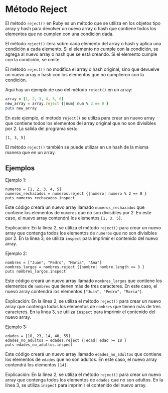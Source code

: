 # Método Reject

El método `reject()` en Ruby es un método que se utiliza en los objetos tipo array y hash para devolver un nuevo array o hash que contiene todos los elementos que no cumplen con una condición dada. 

El método `reject()` itera sobre cada elemento del array o hash y aplica una condición a cada elemento. Si el elemento no cumple con la condición, se agrega al nuevo array o hash que se está creando. Si el elemento cumple con la condición, se omite.

El método `reject()` no modifica el array o hash original, sino que devuelve un nuevo array o hash con los elementos que no cumplieron con la condición.

Aquí hay un ejemplo de uso del método `reject()` en un array:

```ruby
array = [1, 2, 3, 4, 5, 6]
new_array = array.reject {|num| num % 2 == 0 }
puts new_array
```

En este ejemplo, el método `reject()` se utiliza para crear un nuevo array que contiene todos los elementos del array original que no son divisibles por 2. La salida del programa será:

```
[1, 3, 5]
```

El método `reject()` también se puede utilizar en un hash de la misma manera que en un array.

## Ejemplos

Ejemplo 1: 

```
numeros = [1, 2, 3, 4, 5]
numeros_rechazados = numeros.reject {|numero| numero % 2 == 0 }
puts numeros_rechazados.inspect
```

Este código creará un nuevo array llamado `numeros_rechazados` que contiene los elementos de `numeros` que no son divisibles por 2. En este caso, el nuevo array contendrá los elementos `[1, 3, 5]`.

Explicación: En la línea 2, se utiliza el método `reject()` para crear un nuevo array que contenga todos los elementos de `numeros` que no son divisibles por 2. En la línea 3, se utiliza `inspect` para imprimir el contenido del nuevo array.

Ejemplo 2:

```
nombres = ["Juan", "Pedro", "Maria", "Ana"]
nombres_largos = nombres.reject {|nombre| nombre.length <= 3 }
puts nombres_largos.inspect
```

Este código creará un nuevo array llamado `nombres_largos` que contiene los elementos de `nombres` que tienen más de tres caracteres. En este caso, el nuevo array contendrá los elementos `["Juan", "Pedro", "Maria"]`.

Explicación: En la línea 2, se utiliza el método `reject()` para crear un nuevo array que contenga todos los elementos de `nombres` que tienen más de tres caracteres. En la línea 3, se utiliza `inspect` para imprimir el contenido del nuevo array.

Ejemplo 3:

```
edades = [18, 23, 14, 40, 55]
edades_no_adultos = edades.reject {|edad| edad >= 18 }
puts edades_no_adultos.inspect
```

Este código creará un nuevo array llamado `edades_no_adultos` que contiene los elementos de `edades` que no son adultos. En este caso, el nuevo array contendrá los elementos `[14]`.

Explicación: En la línea 2, se utiliza el método `reject()` para crear un nuevo array que contenga todos los elementos de `edades` que no son adultos. En la línea 3, se utiliza `inspect` para imprimir el contenido del nuevo array.